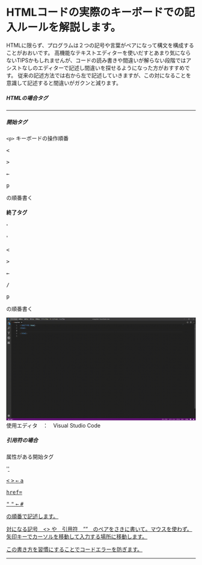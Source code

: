 # HTMLコードの実際のキーボードでの記入ルールを解説します。

HTMLに限らず、プログラムは２つの記号や言葉がペアになって構文を構成することがおおいです。
高機能なテキストエディターを使いだすとあまり気にならないTIPSかもしれませんが、コードの読み書きや間違いが解らない段階ではアシストなしのエディターで記述し間違いを探せるようになった方がおすすめです。
従来の記述方法では右から左で記述していきますが、この対になることを意識して記述すると間違いがガクンと減ります。

##### HTMLの場合タグ

---

##### 開始タグ
`<p>`
キーボードの操作順番


<kbd>&lt;</kbd>

<kbd>&gt;</kbd>

<kbd>←</kbd>

<kbd>p</kbd>

の順番書く

#### 終了タグ
'</p>'

<kbd>&lt;</kbd>

<kbd>&gt;</kbd>

<kbd>←</kbd>

<kbd>/</kbd>

<kbd>p</kbd>

の順番書く

![動画](images/taagswork-2019_05_29-15_09_33.gif)
使用エディタ　：　Visual Studio Code 
##### 引用符の場合

属性がある開始タグ

'<a href="#">'

<kbd>&lt;</kbd>
<kbd>&gt;</kbd>
<kbd>←</kbd>
<kbd>a</kbd>

<kbd> href= </kbd>

<kbd> "</kbd>
<kbd> "</kbd>
<kbd>←</kbd>
<kbd>#</kbd>

 の順番で記述します。

対になる記号　<> や　引用符　””　のペアをさきに書いて。マウスを使わず。矢印キーでカーソルを移動して入力する場所に移動します。

この書き方を習慣にすることでコードエラーを防ぎます。

---
